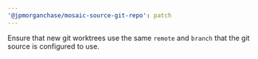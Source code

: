 ```yaml
---
'@jpmorganchase/mosaic-source-git-repo': patch
---
```


Ensure that new git worktrees use the same `remote` and `branch` that the git source is configured to use.
